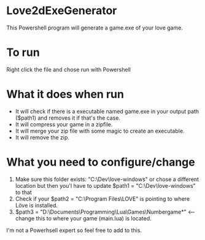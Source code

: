 # Love2dExeGenerator

This Powershell program will generate a game.exe of your love game.

# To run
Right click the file and chose run with Powershell

# What it does when run
- It will check if there is a executable named game.exe in your output path ($path1) and removes it if that's the case.
- It will compress your game in a zipfile.
- It will merge your zip file with some magic to create an executable.
- It will remove the zip.

# What you need to configure/change
1) Make sure this folder exists: "C:\Dev\love-windows" or chose a different location but then you'l have to update $path1 = "C:\Dev\love-windows" to that
2) Check if your $path2 = "C:\Program Files\LOVE" is pointing to where Löve is installed.
3) $path3 = "D:\Documents\Programming\Lua\Games\Numbergame\*" <-- change this to where your game (main.lua) is located.

I'm not a Powerhsell expert so feel free to add to this.
